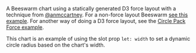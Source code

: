 A Beeswarm chart using a statically generated D3 force layout with a technique from <a href="https://twitter.com/anmccartney" target="_blank" rel="noreferrer">@anmccartney</a>. For a non-force layout Beeswarm <a href="https://mhkeller.com/layercake.pre-runes/example/Beeswarm" target="_blank" rel="noreferrer">see this example</a>. For another way of doing a D3 force layout, see the <a href="https://mhkeller.com/layercake.pre-runes/example/CirclePackForce" target="_blank" rel="noreferrer">Circle Pack Force example</a>.

This chart is an example of using the slot prop `let: width` to set a dynamic circle radius based on the chart's width.
